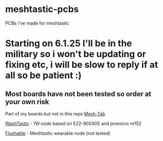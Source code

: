 # meshtastic-pcbs
PCBs i've made for meshtastic

# Starting on 6.1.25 I'll be in the military so i won't be updating or fixing etc, i will be slow to reply if at all so be patient :)


## Most boards have not been tested so order at your own risk

Part of my boards but not in this repo [Mesh-Tab](https://github.com/valzzu/Mesh-Tab)

[WashTastic](/WashTastic) - 1W node based on E22-90030S and promicro nrf52

[Flushable](/Flushable) - Meshtastic wearable node (not tested)
